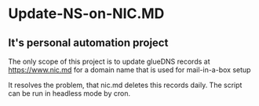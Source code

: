 # Update-NS-on-NIC.MD
## It's personal automation project

The only scope of this project is to 
update glueDNS records at https://www.nic.md
for a domain name that is used for 
mail-in-a-box setup

It resolves the problem, that nic.md deletes this records daily.
The script can be run in headless mode by cron.
